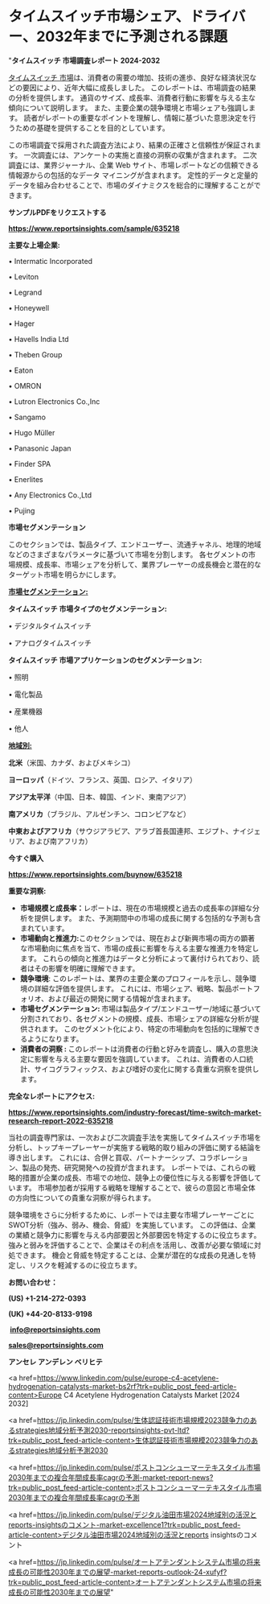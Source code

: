 # タイムスイッチ市場シェア、ドライバー、2032年までに予測される課題

"<strong>タイムスイッチ 市場調査レポート 2024-2032</strong>

<a href=https://www.reportsinsights.com/sample/635218>タイムスイッチ 市場</a>は、消費者の需要の増加、技術の進歩、良好な経済状況などの要因により、近年大幅に成長しました。 このレポートは、市場調査の結果の分析を提供します。 通貨のサイズ、成長率、消費者行動に影響を与える主な傾向について説明します。 また、主要企業の競争環境と市場シェアも強調します。 読者がレポートの重要なポイントを理解し、情報に基づいた意思決定を行うための基礎を提供することを目的としています。

この市場調査で採用された調査方法により、結果の正確さと信頼性が保証されます。 一次調査には、アンケートの実施と直接の洞察の収集が含まれます。 二次調査には、業界ジャーナル、企業 Web サイト、市場レポートなどの信頼できる情報源からの包括的なデータ マイニングが含まれます。 定性的データと定量的データを組み合わせることで、市場のダイナミクスを総合的に理解することができます。

<strong><b>サンプルPDFをリクエストする</b></strong>

<a href=https://www.reportsinsights.com/sample/635218><strong><u>https://www.reportsinsights.com/sample/635218</u></strong></a>

<strong>主要な上場企業:</strong>

• Intermatic Incorporated

• Leviton

• Legrand

• Honeywell

• Hager

• Havells India Ltd

• Theben Group

• Eaton

• OMRON

• Lutron Electronics Co.,Inc

• Sangamo

• Hugo Müller

• Panasonic Japan

• Finder SPA

• Enerlites

• Any Electronics Co.,Ltd

• Pujing

<strong>市場セグメンテーション</strong>

このセクションでは、製品タイプ、エンドユーザー、流通チャネル、地理的地域などのさまざまなパラメータに基づいて市場を分割します。 各セグメントの市場規模、成長率、市場シェアを分析して、業界プレーヤーの成長機会と潜在的なターゲット市場を明らかにします。

<strong><u>市場セグメンテーション</u></strong><strong><u>:</u></strong>

<strong>タイムスイッチ 市場タイプのセグメンテーション:</strong>

• デジタルタイムスイッチ

• アナログタイムスイッチ

<strong>タイムスイッチ 市場アプリケーションのセグメンテーション:</strong>

• 照明

• 電化製品

• 産業機器

• 他人

<strong><u>地域別</u></strong><strong><u>:</u></strong>

<strong>北米</strong>（米国、カナダ、およびメキシコ）

<strong>ヨーロッパ</strong>（ドイツ、フランス、英国、ロシア、イタリア）

<strong>アジア太平洋</strong>（中国、日本、韓国、インド、東南アジア）

<strong>南アメリカ</strong>（ブラジル、アルゼンチン、コロンビアなど）

<strong>中東およびアフリカ</strong>（サウジアラビア、アラブ首長国連邦、エジプト、ナイジェリア、および南アフリカ）

<strong>今すぐ購入</strong>

<a href=https://www.reportsinsights.com/buynow/635218><strong><u>https://www.reportsinsights.com/buynow/635218</u></strong></a>

<strong>重要な洞察:</strong>
<ul>
  <li><strong>市場規模と成長率：</strong>レポートは、現在の市場規模と過去の成長率の詳細な分析を提供します。 また、予測期間中の市場の成長に関する包括的な予測も含まれています。</li>
  <li><strong>市場動向と推進力:</strong>このセクションでは、現在および新興市場の両方の顕著な市場動向に焦点を当て、市場の成長に影響を与える主要な推進力を特定します。 これらの傾向と推進力はデータと分析によって裏付けられており、読者はその影響を明確に理解できます。</li>
  <li><strong>競争環境</strong>: このレポートは、業界の主要企業のプロフィールを示し、競争環境の詳細な評価を提供します。 これには、市場シェア、戦略、製品ポートフォリオ、および最近の開発に関する情報が含まれます。</li>
  <li><strong>市場セグメンテーション: </strong>市場は製品タイプ/エンドユーザー/地域に基づいて分割されており、各セグメントの規模、成長、市場シェアの詳細な分析が提供されます。 このセグメント化により、特定の市場動向を包括的に理解できるようになります。</li>
  <li><strong>消費者の洞察 : </strong>このレポートは消費者の行動と好みを調査し、購入の意思決定に影響を与える主要な要因を強調しています。 これは、消費者の人口統計、サイコグラフィックス、および嗜好の変化に関する貴重な洞察を提供します。</li>
</ul>
<strong>完全なレポートにアクセス:</strong>

<a href=https://www.reportsinsights.com/industry-forecast/time-switch-market-research-report-2022-635218><strong><u><b>https://www.reportsinsights.com/industry-forecast/time-switch-market-research-report-2022-635218</b></u></strong></a>

当社の調査専門家は、一次および二次調査手法を実施してタイムスイッチ市場を分析し、トップキープレーヤーが実施する戦略的取り組みの評価に関する結論を導き出します。 これには、合併と買収、パートナーシップ、コラボレーション、製品の発売、研究開発への投資が含まれます。 レポートでは、これらの戦略的措置が企業の成長、市場での地位、競争上の優位性に与える影響を評価しています。 市場参加者が採用する戦略を理解することで、彼らの意図と市場全体の方向性についての貴重な洞察が得られます。

競争環境をさらに分析するために、レポートでは主要な市場プレーヤーごとにSWOT分析（強み、弱み、機会、脅威）を実施しています。 この評価は、企業の業績と競争力に影響を与える内部要因と外部要因を特定するのに役立ちます。 強みと弱みを評価することで、企業はその利点を活用し、改善が必要な領域に対処できます。 機会と脅威を特定することは、企業が潜在的な成長の見通しを特定し、リスクを軽減するのに役立ちます。

<strong>お問い合わせ：</strong>

<strong>(US) +1-214-272-0393</strong>

<strong>(UK) +44-20-8133-9198</strong>

<strong> </strong><a href=info@reportsinsights.com><strong><u>info@reportsinsights.com</u></strong></a>

<a href=sales@reportsinsights.com><strong><u>sales@reportsinsights.com</u></strong></a>

<strong>アンセレ アンデレン ベリヒテ</strong>

<a href=https://www.linkedin.com/pulse/europe-c4-acetylene-hydrogenation-catalysts-market-bs2rf?trk=public_post_feed-article-content>Europe C4 Acetylene Hydrogenation Catalysts Market [2024 2032]</a>

<a href=https://jp.linkedin.com/pulse/生体認証技術市場規模2023競争力のあるstrategies地域分析予測2030-reportsinsights-pvt-ltd?trk=public_post_feed-article-content>生体認証技術市場規模2023競争力のあるstrategies地域分析予測2030</a>

<a href=https://jp.linkedin.com/pulse/ポストコンシューマーテキスタイル市場2030年までの複合年間成長率cagrの予測-market-report-news?trk=public_post_feed-article-content>ポストコンシューマーテキスタイル市場2030年までの複合年間成長率cagrの予測</a>

<a href=https://jp.linkedin.com/pulse/デジタル油田市場2024地域別の活況とreports-insightsのコメント-market-excellence1?trk=public_post_feed-article-content>デジタル油田市場2024地域別の活況とreports insightsのコメント</a>

<a href=https://jp.linkedin.com/pulse/オートアテンダントシステム市場の将来成長の可能性2030年までの展望-market-reports-outlook-24-xufyf?trk=public_post_feed-article-content>オートアテンダントシステム市場の将来成長の可能性2030年までの展望</a>"
